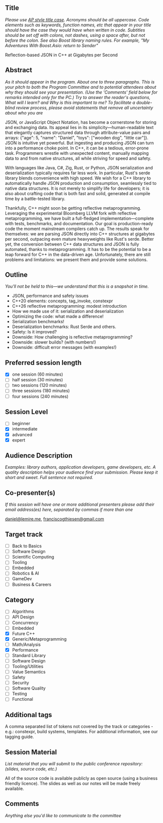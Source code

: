## Title

*Please use [AP style title case](https://titlecase.com/). Acronyms should be all uppercase. Code elements such as keywords, function names, etc that appear in your title should have the case they would have when written in code. Subtitles should be set off with colons, not dashes, using a space after, but not before the colon. See also Boost library naming rules.
For example, "My Adventures With Boost.Asio: return to Sender"* 


Reflection-based JSON in C++ at Gigabytes per Second

## Abstract

*As it should appear in the program. About one to three paragraphs. This is your pitch to both the Program Committee and to potential attendees about why they should see your presentation. (Use the 'Comments' field below for remarks intended only for the PC.)
Try to answer the reader's questions, What will I learn? and Why is this important to me? To facilitate a double-blind review process, please avoid statements that remove all uncertainty about who you are*

JSON, or JavaScript Object Notation, has become a cornerstone for storing and exchanging data. Its appeal lies in its simplicity—human-readable text that elegantly captures structured data through attribute-value pairs and arrays: {"age": 5, "name": "Daniel", "toys": ["wooden dog", "little car"]}. JSON is intuitive yet powerful. But ingesting and producing JSON can turn into a performance choke point. In C++, it can be a tedious, error-prone task. Programmers wrestle with unexpected content, manually mapping data to and from native structures, all while striving for speed and safety.

With languages like Java, C#, Zig, Rust, or Python, JSON serialization and deserialization typically requires far less work. In particular, Rust's serde library blends convenience with high speed. We wish for a C++ library  to automatically handle JSON production and consumption, seamlessly tied to native data structures. It is not merely to simplify life for developers; it is also about crafting code that is both fast and solid, generated at compile time by a battle-tested library.

Thankfully, C++ might soon be getting reflective metaprogramming. Leveraging the experimental Bloomberg LLVM fork with reflective metaprogramming, we have built a full-fledged implementation—complete with tests, benchmarks, and documentation. Our goal is production-ready code the moment mainstream compilers catch up. The results speak for themselves: we are parsing JSON directly into C++ structures at gigabytes per second, outpacing even mature heavyweights like Rust's serde. Better yet, the conversion between C++ data structures and JSON is fully automated, thanks to metaprogramming. It has to be the potential to be a leap forward for C++ in the data-driven age. Unfortunately, there are still problems and limitations: we present them and provide some solutions.


## Outline

*You'll not be held to this—we understand that this is a snapshot in time.*

- JSON, performance and safety issues
- C++20 elements: concepts, tag_invoke, constexpr
- C++26 reflective metaprogramming: modest introduction
- How we made use of it: serialization and deserialization
- Optimizing the code: what made a difference!
- Serialization benchmarks!
- Deserialization benchmarks: Rust Serde and others.
- Safety: Is it improved?
- Downside: How challenging is reflective metaprogramming?
- Downside: slower builds? (with numbers!)
- Downside: difficult error messages (with examples!)


## Preferred session length


- [X] one session (60 minutes)
- [ ] half session (30 minutes)
- [ ] two sessions (120 minutes)
- [ ] three sessions (180 minutes)
- [ ] four sessions (240 minutes)

## Session Level

- [ ] beginner
- [x] intermediate
- [x] advanced
- [x] expert

## Audience Description

*Examples: library authors, application developers, game developers, etc. A quality description helps your audience find your submission. Please keep it short and sweet. Full sentence not required.*

## Co-presenter(s)

*If this session will have one or more additional presenters please add their email address(es) here, separated by commas if more than one*

 daniel@lemire.me, franciscogthiesen@gmail.com

## Target track

- [ ] Back to Basics
- [ ] Software Design
- [ ] Scientific Computing
- [ ] Tooling
- [ ] Embedded
- [ ] Robotics & AI
- [ ] GameDev
- [ ] Business & Careers

## Category

- [ ] Algorithms
- [ ] API Design
- [ ] Concurrency
- [ ] Embedded
- [X] Future C++
- [X] Generic/Metaprogramming
- [ ] Math/Analysis
- [X] Performance
- [ ] Standard Library
- [ ] Software Design
- [ ] Tooling/Utilities
- [ ] Value Semantics
- [ ] Safety
- [ ] Security
- [ ] Software Quality
- [ ] Testing
- [ ] Functional

## Additional tags
A comma separated list of tokens not covered by the track or categories - e.g.: constexpr, build systems, templates.
For additional information, see our tagging guide.

## Session Material
*List material that you will submit to the public conference repository: (slides, source code, etc.)*

All of the source code is available publicly as open source (using a business friendly licence). The slides as well as our notes will be made freely available.


## Comments
*Anything else you'd like to communicate to the committee*
